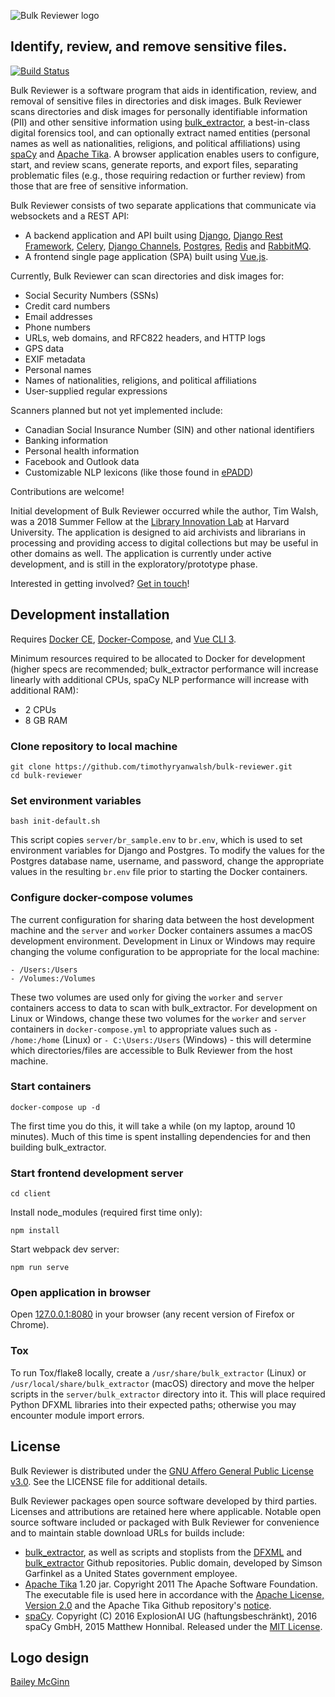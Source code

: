 ![Bulk Reviewer logo](https://github.com/timothyryanwalsh/bulk-reviewer/blob/master/docs/assets/img/full-logo.png)

## Identify, review, and remove sensitive files.

[![Build Status](https://travis-ci.org/timothyryanwalsh/bulk-reviewer.svg?branch=master)](https://travis-ci.org/timothyryanwalsh/bulk-reviewer)

Bulk Reviewer is a software program that aids in identification, review, and removal of sensitive files in directories and disk images. Bulk Reviewer scans directories and disk images for personally identifiable information (PII) and other sensitive information using [bulk_extractor](https://github.com/simsong/bulk_extractor), a best-in-class digital forensics tool, and can optionally extract named entities (personal names as well as nationalities, religions, and political affiliations) using [spaCy](https://spacy.io/) and [Apache Tika](https://tika.apache.org/). A browser application enables users to configure, start, and review scans, generate reports, and export files, separating problematic files (e.g., those requiring redaction or further review) from those that are free of sensitive information.

Bulk Reviewer consists of two separate applications that communicate via websockets and a REST API:

* A backend application and API built using [Django](https://www.djangoproject.com/), [Django Rest Framework](http://www.django-rest-framework.org/), [Celery](http://www.celeryproject.org/), [Django Channels](https://channels.readthedocs.io/en/latest/), [Postgres](https://www.postgresql.org/), [Redis](https://redis.io/) and [RabbitMQ](https://en.wikipedia.org/wiki/RabbitMQ).
* A frontend single page application (SPA) built using [Vue.js](https://vuejs.org/).

Currently, Bulk Reviewer can scan directories and disk images for:

* Social Security Numbers (SSNs)
* Credit card numbers
* Email addresses
* Phone numbers
* URLs, web domains, and RFC822 headers, and HTTP logs
* GPS data
* EXIF metadata
* Personal names
* Names of nationalities, religions, and political affiliations
* User-supplied regular expressions

Scanners planned but not yet implemented include:

* Canadian Social Insurance Number (SIN) and other national identifiers
* Banking information
* Personal health information
* Facebook and Outlook data
* Customizable NLP lexicons (like those found in [ePADD](https://github.com/ePADD/epadd))

Contributions are welcome!

Initial development of Bulk Reviewer occurred while the author, Tim Walsh, was a 2018 Summer Fellow at the [Library Innovation Lab](https://lil.law.harvard.edu) at Harvard University. The application is designed to aid archivists and librarians in processing and providing access to digital collections but may be useful in other domains as well. The application is currently under active development, and is still in the exploratory/prototype phase.

Interested in getting involved? [Get in touch](mailto:tim.walsh@concordia.ca)!

## Development installation

Requires [Docker CE](https://www.docker.com/community-edition), [Docker-Compose](https://docs.docker.com/compose/), and [Vue CLI 3](https://cli.vuejs.org/). 

Minimum resources required to be allocated to Docker for development (higher specs are recommended; bulk_extractor performance will increase linearly with additional CPUs, spaCy NLP performance will increase with additional RAM):

* 2 CPUs
* 8 GB RAM

### Clone repository to local machine

```
git clone https://github.com/timothyryanwalsh/bulk-reviewer.git
cd bulk-reviewer
```

### Set environment variables

```
bash init-default.sh
```

This script copies `server/br_sample.env` to `br.env`, which is used to set environment variables for Django and Postgres. To modify the values for the Postgres database name, username, and password, change the appropriate values in the resulting `br.env` file prior to starting the Docker containers.

### Configure docker-compose volumes

The current configuration for sharing data between the host development machine and the `server` and `worker` Docker containers assumes a macOS development environment. Development in Linux or Windows may require changing the volume configuration to be appropriate for the local machine:

```
- /Users:/Users
- /Volumes:/Volumes
```

These two volumes are used only for giving the `worker` and `server` containers access to data to scan with bulk_extractor. For development on Linux or Windows, change these two volumes for the `worker` and `server` containers in `docker-compose.yml` to appropriate values such as `- /home:/home` (Linux) or `- C:\Users:/Users` (Windows) - this will determine which directories/files are accessible to Bulk Reviewer from the host machine.

### Start containers

```
docker-compose up -d
```

The first time you do this, it will take a while (on my laptop, around 10 minutes). Much of this time is spent installing dependencies for and then building bulk_extractor.

### Start frontend development server

```
cd client
```
Install node_modules (required first time only):

```
npm install
```

Start webpack dev server:

```
npm run serve
```

### Open application in browser

Open [127.0.0.1:8080](http://127.0.0.1:8080) in your browser (any recent version of Firefox or Chrome).

### Tox

To run Tox/flake8 locally, create a `/usr/share/bulk_extractor` (Linux) or `/usr/local/share/bulk_extractor` (macOS) directory and move the helper scripts in the `server/bulk_extractor` directory into it. This will place required Python DFXML libraries into their expected paths; otherwise you may encounter module import errors.

## License

Bulk Reviewer is distributed under the [GNU Affero General Public License v3.0](https://github.com/timothyryanwalsh/bulk-reviewer/blob/master/LICENSE). See the LICENSE file for additional details.

Bulk Reviewer packages open source software developed by third parties. Licenses and attributions are retained here where applicable. Notable open source software included or packaged with Bulk Reviewer for convenience and to maintain stable download URLs for builds include:

* [bulk_extractor](https://github.com/simsong/bulk_extractor), as well as scripts and stoplists from the [DFXML](https://github.com/simsong/dfxml) and [bulk_extractor](https://github.com/simsong/bulk_extractor) Github repositories. Public domain, developed by Simson Garfinkel as a United States government employee.
* [Apache Tika](https://tika.apache.org/) 1.20 jar. Copyright 2011 The Apache Software Foundation. The executable file is used here in accordance with the [Apache License, Version 2.0](https://www.apache.org/licenses/LICENSE-2.0) and the Apache Tika Github repository's [notice](https://github.com/apache/tika/blob/master/NOTICE.txt).
* [spaCy](https://github.com/explosion/spaCy). Copyright (C) 2016 ExplosionAI UG (haftungsbeschränkt), 2016 spaCy GmbH, 2015 Matthew Honnibal. Released under the [MIT License](https://github.com/explosion/spaCy/blob/master/LICENSE).

## Logo design
[Bailey McGinn](https://baileymcginn.com/)

